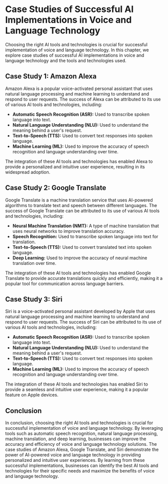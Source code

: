 Case Studies of Successful AI Implementations in Voice and Language Technology
=========================================================================================================================================================================

Choosing the right AI tools and technologies is crucial for successful implementation of voice and language technology. In this chapter, we explore case studies of successful AI implementations in voice and language technology and the tools and technologies used.

Case Study 1: Amazon Alexa
--------------------------

Amazon Alexa is a popular voice-activated personal assistant that uses natural language processing and machine learning to understand and respond to user requests. The success of Alexa can be attributed to its use of various AI tools and technologies, including:

* **Automatic Speech Recognition (ASR):** Used to transcribe spoken language into text.
* **Natural Language Understanding (NLU):** Used to understand the meaning behind a user's request.
* **Text-to-Speech (TTS):** Used to convert text responses into spoken language.
* **Machine Learning (ML):** Used to improve the accuracy of speech recognition and language understanding over time.

The integration of these AI tools and technologies has enabled Alexa to provide a personalized and intuitive user experience, resulting in its widespread adoption.

Case Study 2: Google Translate
------------------------------

Google Translate is a machine translation service that uses AI-powered algorithms to translate text and speech between different languages. The success of Google Translate can be attributed to its use of various AI tools and technologies, including:

* **Neural Machine Translation (NMT):** A type of machine translation that uses neural networks to improve translation accuracy.
* **Speech Recognition:** Used to transcribe spoken language into text for translation.
* **Text-to-Speech (TTS):** Used to convert translated text into spoken language.
* **Deep Learning:** Used to improve the accuracy of neural machine translation over time.

The integration of these AI tools and technologies has enabled Google Translate to provide accurate translations quickly and efficiently, making it a popular tool for communication across language barriers.

Case Study 3: Siri
------------------

Siri is a voice-activated personal assistant developed by Apple that uses natural language processing and machine learning to understand and respond to user requests. The success of Siri can be attributed to its use of various AI tools and technologies, including:

* **Automatic Speech Recognition (ASR):** Used to transcribe spoken language into text.
* **Natural Language Understanding (NLU):** Used to understand the meaning behind a user's request.
* **Text-to-Speech (TTS):** Used to convert text responses into spoken language.
* **Machine Learning (ML):** Used to improve the accuracy of speech recognition and language understanding over time.

The integration of these AI tools and technologies has enabled Siri to provide a seamless and intuitive user experience, making it a popular feature on Apple devices.

Conclusion
----------

In conclusion, choosing the right AI tools and technologies is crucial for successful implementation of voice and language technology. By leveraging tools such as automatic speech recognition, natural language processing, machine translation, and deep learning, businesses can improve the accuracy and efficiency of voice and language technology solutions. The case studies of Amazon Alexa, Google Translate, and Siri demonstrate the power of AI-powered voice and language technology in providing personalized and intuitive user experiences. By learning from these successful implementations, businesses can identify the best AI tools and technologies for their specific needs and maximize the benefits of voice and language technology.
